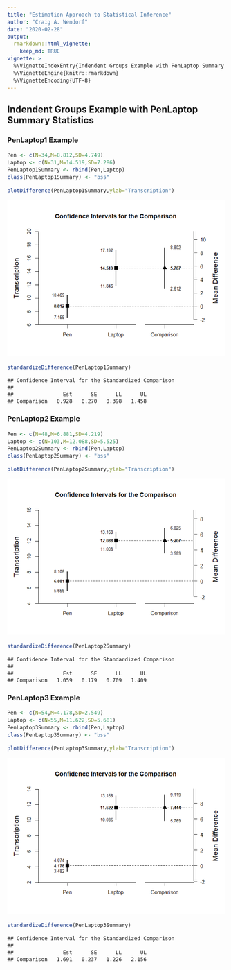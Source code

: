 ```yaml
---
title: "Estimation Approach to Statistical Inference"
author: "Craig A. Wendorf"
date: "2020-02-28"
output: 
  rmarkdown::html_vignette:
    keep_md: TRUE
vignette: >
  %\VignetteIndexEntry{Indendent Groups Example with PenLaptop Summary Statistics}
  %\VignetteEngine{knitr::rmarkdown}
  %\VignetteEncoding{UTF-8}
---
```






## Indendent Groups Example with PenLaptop Summary Statistics

### PenLaptop1 Example


```r
Pen <- c(N=34,M=8.812,SD=4.749)
Laptop <- c(N=31,M=14.519,SD=7.286)
PenLaptop1Summary <- rbind(Pen,Laptop)
class(PenLaptop1Summary) <- "bss"
```


```r
plotDifference(PenLaptop1Summary,ylab="Transcription")
```

![](figures/PenLaptop1-Difference-1.png)<!-- -->


```r
standardizeDifference(PenLaptop1Summary)
```

```
## Confidence Interval for the Standardized Comparison 
## 
##                Est      SE      LL      UL
## Comparison   0.928   0.270   0.398   1.458
```

### PenLaptop2 Example


```r
Pen <- c(N=48,M=6.881,SD=4.219)
Laptop <- c(N=103,M=12.088,SD=5.525)
PenLaptop2Summary <- rbind(Pen,Laptop)
class(PenLaptop2Summary) <- "bss"
```


```r
plotDifference(PenLaptop2Summary,ylab="Transcription")
```

![](figures/PenLaptop2-Difference-1.png)<!-- -->


```r
standardizeDifference(PenLaptop2Summary)
```

```
## Confidence Interval for the Standardized Comparison 
## 
##                Est      SE      LL      UL
## Comparison   1.059   0.179   0.709   1.409
```

### PenLaptop3 Example


```r
Pen <- c(N=54,M=4.178,SD=2.549)
Laptop <- c(N=55,M=11.622,SD=5.681)
PenLaptop3Summary <- rbind(Pen,Laptop)
class(PenLaptop3Summary) <- "bss"
```


```r
plotDifference(PenLaptop3Summary,ylab="Transcription")
```

![](figures/PenLaptop3-Difference-1.png)<!-- -->


```r
standardizeDifference(PenLaptop3Summary)
```

```
## Confidence Interval for the Standardized Comparison 
## 
##                Est      SE      LL      UL
## Comparison   1.691   0.237   1.226   2.156
```
